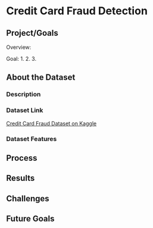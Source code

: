 # Credit Card Fraud Detection

## Project/Goals
Overview:


Goal:
1. 
2. 
3.  
## About the Dataset
### Description
### Dataset Link
[Credit Card Fraud Dataset on Kaggle](https://www.kaggle.com/datasets/kartik2112/fraud-detection)
### Dataset Features

## Process

## Results

## Challenges 


## Future Goals

